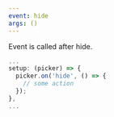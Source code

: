 ```yaml
---
event: hide
args: ()
---
```


Event is called after hide.

```js
...
setup: (picker) => {
  picker.on('hide', () => {
    // some action
  });
},
...
```